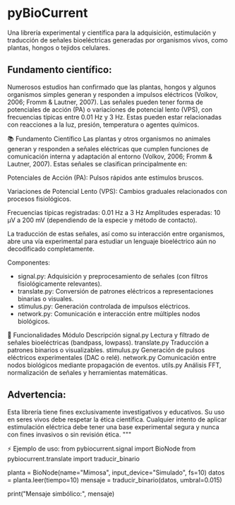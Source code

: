 pyBioCurrent
============

Una librería experimental y científica para la adquisición, estimulación y traducción de señales bioeléctricas generadas por organismos vivos, como plantas, hongos o tejidos celulares.

Fundamento científico:
----------------------
Numerosos estudios han confirmado que las plantas, hongos y algunos organismos simples generan y responden a impulsos eléctricos (Volkov, 2006; Fromm & Lautner, 2007). Las señales pueden tener forma de potenciales de acción (PA) o variaciones de potencial lento (VPS), con frecuencias típicas entre 0.01 Hz y 3 Hz. Estas pueden estar relacionadas con reacciones a la luz, presión, temperatura o agentes químicos.

📚 Fundamento Científico
Las plantas y otros organismos no animales generan y responden a señales eléctricas que cumplen funciones de comunicación interna y adaptación al entorno (Volkov, 2006; Fromm & Lautner, 2007). Estas señales se clasifican principalmente en:

Potenciales de Acción (PA): Pulsos rápidos ante estímulos bruscos.

Variaciones de Potencial Lento (VPS): Cambios graduales relacionados con procesos fisiológicos.

Frecuencias típicas registradas: 0.01 Hz a 3 Hz
Amplitudes esperadas: 10 µV a 200 mV (dependiendo de la especie y método de contacto).

La traducción de estas señales, así como su interacción entre organismos, abre una vía experimental para estudiar un lenguaje bioeléctrico aún no decodificado completamente.

Componentes:
- signal.py: Adquisición y preprocesamiento de señales (con filtros fisiológicamente relevantes).
- translate.py: Conversión de patrones eléctricos a representaciones binarias o visuales.
- stimulus.py: Generación controlada de impulsos eléctricos.
- network.py: Comunicación e interacción entre múltiples nodos biológicos.

🔧 Funcionalidades
Módulo	Descripción
signal.py	Lectura y filtrado de señales bioeléctricas (bandpass, lowpass).
translate.py	Traducción a patrones binarios o visualizables.
stimulus.py	Generación de pulsos eléctricos experimentales (DAC o relé).
network.py	Comunicación entre nodos biológicos mediante propagación de eventos.
utils.py	Análisis FFT, normalización de señales y herramientas matemáticas.

Advertencia:
------------
Esta librería tiene fines exclusivamente investigativos y educativos. Su uso en seres vivos debe respetar la ética científica. Cualquier intento de aplicar estimulación eléctrica debe tener una base experimental segura y nunca con fines invasivos o sin revisión ética.
"""

⚡ Ejemplo de uso:
from pybiocurrent.signal import BioNode
from pybiocurrent.translate import traducir_binario

planta = BioNode(name=\"Mimosa\", input_device=\"Simulado\", fs=10)
datos = planta.leer(tiempo=10)
mensaje = traducir_binario(datos, umbral=0.015)

print(\"Mensaje simbólico:\", mensaje)

